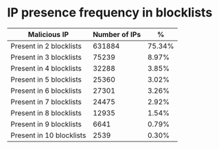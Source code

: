 # IP presence frequency in blocklists
| Malicious IP | Number of IPs | % |
|----|----|----|
| Present in 2 blocklists | 631884 | 75.34% |
| Present in 3 blocklists | 75239 | 8.97% |
| Present in 4 blocklists | 32288 | 3.85% |
| Present in 5 blocklists | 25360 | 3.02% |
| Present in 6 blocklists | 27301 | 3.26% |
| Present in 7 blocklists | 24475 | 2.92% |
| Present in 8 blocklists | 12935 | 1.54% |
| Present in 9 blocklists | 6641 | 0.79% |
| Present in 10 blocklists | 2539 | 0.30% |
